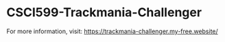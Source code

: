 # CSCI599-Trackmania-Challenger

For more information, visit: https://trackmania-challenger.my-free.website/
